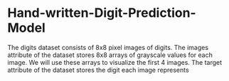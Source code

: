 # Hand-written-Digit-Prediction-Model
The digits dataset consists of 8x8 pixel images of digits. The images attribute of the dataset stores 8x8 arrays of grayscale values for each image. We will use these arrays to visualize the first 4 images. The target attribute of the dataset stores the digit each image represents
